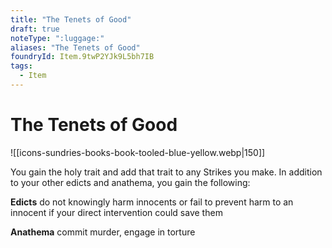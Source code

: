 ```yaml
---
title: "The Tenets of Good"
draft: true
noteType: ":luggage:"
aliases: "The Tenets of Good"
foundryId: Item.9twP2YJk9L5bh7IB
tags:
  - Item
---
```


# The Tenets of Good
![[icons-sundries-books-book-tooled-blue-yellow.webp|150]]

You gain the holy trait and add that trait to any Strikes you make. In addition to your other edicts and anathema, you gain the following:

**Edicts** do not knowingly harm innocents or fail to prevent harm to an innocent if your direct intervention could save them

**Anathema** commit murder, engage in torture
